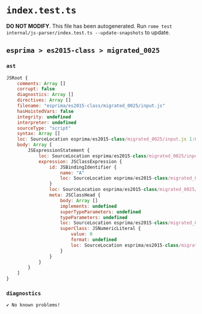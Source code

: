 # `index.test.ts`

**DO NOT MODIFY**. This file has been autogenerated. Run `rome test internal/js-parser/index.test.ts --update-snapshots` to update.

## `esprima > es2015-class > migrated_0025`

### `ast`

```javascript
JSRoot {
	comments: Array []
	corrupt: false
	diagnostics: Array []
	directives: Array []
	filename: "esprima/es2015-class/migrated_0025/input.js"
	hasHoistedVars: false
	integrity: undefined
	interpreter: undefined
	sourceType: "script"
	syntax: Array []
	loc: SourceLocation esprima/es2015-class/migrated_0025/input.js 1:0-2:0
	body: Array [
		JSExpressionStatement {
			loc: SourceLocation esprima/es2015-class/migrated_0025/input.js 1:0-1:21
			expression: JSClassExpression {
				id: JSBindingIdentifier {
					name: "A"
					loc: SourceLocation esprima/es2015-class/migrated_0025/input.js 1:7-1:8 (A)
				}
				loc: SourceLocation esprima/es2015-class/migrated_0025/input.js 1:1-1:20
				meta: JSClassHead {
					body: Array []
					implements: undefined
					superTypeParameters: undefined
					typeParameters: undefined
					loc: SourceLocation esprima/es2015-class/migrated_0025/input.js 1:1-1:20
					superClass: JSNumericLiteral {
						value: 0
						format: undefined
						loc: SourceLocation esprima/es2015-class/migrated_0025/input.js 1:17-1:18
					}
				}
			}
		}
	]
}
```

### `diagnostics`

```
✔ No known problems!

```
